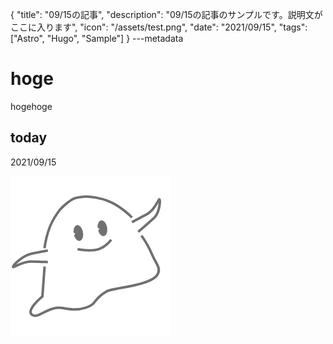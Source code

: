 {
  "title": "09/15の記事",
  "description": "09/15の記事のサンプルです。説明文がここに入ります",
  "icon": "/assets/test.png",
  "date": "2021/09/15",
  "tags": ["Astro", "Hugo", "Sample"]
}
---metadata

# hoge
hogehoge

## today
2021/09/15

![img](/assets/test.png)